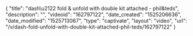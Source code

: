 {
    "title": "dash\u2122 fold & unfold with double kit attached - phil&teds",
    "description": "",
    "videoid": "162797122",
    "date_created": "1525206636",
    "date_modified": "1525713067",
    "type": "captivate",
    "layout": "video",
    "url": "\/v\/dash-fold-unfold-with-double-kit-attached-phil-teds\/162797122"
}
